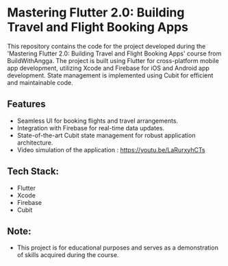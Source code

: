 # Mastering Flutter 2.0: Building Travel and Flight Booking Apps

This repository contains the code for the project developed during the 'Mastering Flutter 2.0: Building Travel and Flight Booking Apps' course from BuildWithAngga. The project is built using Flutter for cross-platform mobile app development, utilizing Xcode and Firebase for iOS and Android app development. State management is implemented using Cubit for efficient and maintainable code.

## Features

- Seamless UI for booking flights and travel arrangements.
- Integration with Firebase for real-time data updates.
- State-of-the-art Cubit state management for robust application architecture.
- Video simulation of the application : https://youtu.be/LaRurxyhCTs

## Tech Stack:

- Flutter
- Xcode
- Firebase
- Cubit

## Note:
- This project is for educational purposes and serves as a demonstration of skills acquired during the course.
